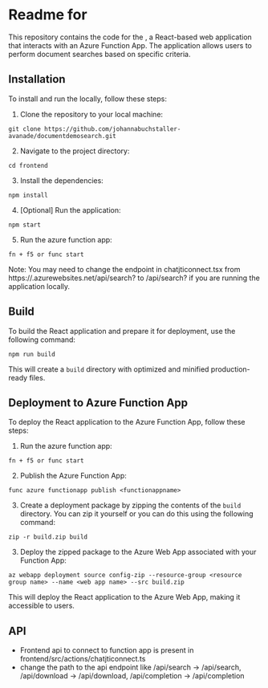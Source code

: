 # Readme for <webappname>

This repository contains the code for the <webappname>, a React-based web application that interacts with an Azure Function App. The application allows users to perform document searches based on specific criteria.

## Installation

To install and run the <webappname> locally, follow these steps:

1. Clone the repository to your local machine:
```
git clone https://github.com/johannabuchstaller-avanade/documentdemosearch.git
```

2. Navigate to the project directory:
```
cd frontend
```

3. Install the dependencies:
```
npm install
```

4. [Optional] Run the application:
```
npm start
```

5. Run the azure function app:
```
fn + f5 or func start
```

Note: You may need to change the endpoint in chatjticonnect.tsx from https://<webappname>.azurewebsites.net/api/search?
to /api/search? if you are running the application locally.

## Build

To build the React application and prepare it for deployment, use the following command:
```
npm run build
```


This will create a `build` directory with optimized and minified production-ready files.

## Deployment to Azure Function App

To deploy the React application to the Azure Function App, follow these steps:
1. Run the azure function app:
```
fn + f5 or func start
```

2. Publish the Azure Function App:
```
func azure functionapp publish <functionappname>
```


3. Create a deployment package by zipping the contents of the `build` directory. You can zip it yourself or you can do this using the following command:

```	
zip -r build.zip build
```

3. Deploy the zipped package to the Azure Web App associated with your Function App:

```
az webapp deployment source config-zip --resource-group <resource group name> --name <web app name> --src build.zip
```


This will deploy the React application to the Azure Web App, making it accessible to users.



## API 
- Frontend api to connect to function app is present in frontend/src/actions/chatjticonnect.ts
- change the path to the api endpoint like /api/search -> <functionappname>/api/search, /api/download -> <functionappname>/api/download, /api/completion -> <functionappname>/api/completion

